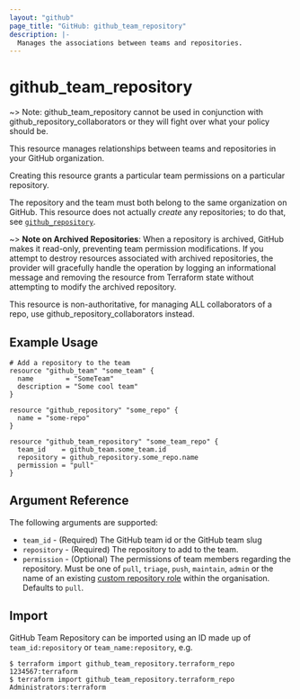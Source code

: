 ```yaml
---
layout: "github"
page_title: "GitHub: github_team_repository"
description: |-
  Manages the associations between teams and repositories.
---
```


# github_team_repository

~> Note: github_team_repository cannot be used in conjunction with github_repository_collaborators or
they will fight over what your policy should be.

This resource manages relationships between teams and repositories
in your GitHub organization.

Creating this resource grants a particular team permissions on a
particular repository.

The repository and the team must both belong to the same organization
on GitHub. This resource does not actually *create* any repositories;
to do that, see [`github_repository`](repository.html).

~> **Note on Archived Repositories**: When a repository is archived, GitHub makes it read-only, preventing team permission modifications. If you attempt to destroy resources associated with archived repositories, the provider will gracefully handle the operation by logging an informational message and removing the resource from Terraform state without attempting to modify the archived repository.

This resource is non-authoritative, for managing ALL collaborators of a repo, use github_repository_collaborators
instead.

## Example Usage

```hcl
# Add a repository to the team
resource "github_team" "some_team" {
  name        = "SomeTeam"
  description = "Some cool team"
}

resource "github_repository" "some_repo" {
  name = "some-repo"
}

resource "github_team_repository" "some_team_repo" {
  team_id    = github_team.some_team.id
  repository = github_repository.some_repo.name
  permission = "pull"
}
```

## Argument Reference

The following arguments are supported:

* `team_id` - (Required) The GitHub team id or the GitHub team slug
* `repository` - (Required) The repository to add to the team.
* `permission` - (Optional) The permissions of team members regarding the repository.
  Must be one of `pull`, `triage`, `push`, `maintain`, `admin` or the name of an existing [custom repository role](https://docs.github.com/en/enterprise-cloud@latest/organizations/managing-peoples-access-to-your-organization-with-roles/managing-custom-repository-roles-for-an-organization) within the organisation. Defaults to `pull`.


## Import

GitHub Team Repository can be imported using an ID made up of `team_id:repository` or `team_name:repository`, e.g.

```
$ terraform import github_team_repository.terraform_repo 1234567:terraform
$ terraform import github_team_repository.terraform_repo Administrators:terraform
```
